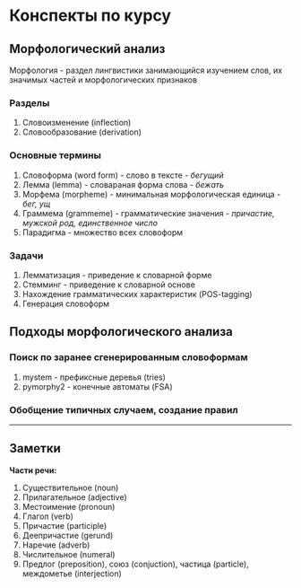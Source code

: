 # Конспекты по курсу

## Морфологический анализ

Морфология - раздел лингвистики занимающийся изучением слов, их значимых частей и морфологических признаков

### Разделы

1. Словоизменение (inflection)
1. Словообразование (derivation)

### Основные термины

1. Словоформа (word form) - слово в тексте - *бегущий*
2. Лемма (lemma) - словараная форма слова - *бежать*
3. Морфема (morpheme) - минимальная морфологическая единица - *бег, ущ*
4. Граммема (grammeme) - грамматические значения - *причастие, мужской род, единственное число*
5. Парадигма - множество всех словоформ

### Задачи

1. Лемматизация - приведение к словарной форме
2. Стемминг - приведение к словарной основе
3. Нахождение грамматических характеристик (POS-tagging)
4. Генерация словоформ

## Подходы морфологического анализа

### Поиск по заранее сгенерированным словоформам

1. mystem - префиксные деревья (tries)
2. pymorphy2 - конечные автоматы (FSA)

### Обобщение типичных случаем, создание правил

*************************************************************************

## Заметки

**Части речи:**

1. Существительное (noun)
2. Прилагательное (adjective)
3. Местоимение (pronoun)
4. Глагол (verb)
5. Причастие (participle)
6. Деепричастие (gerund)
7. Наречие (adverb)
8. Числительное (numeral)
9. Предлог (preposition), союз (conjuction), частица (particle), междометье (interjection)